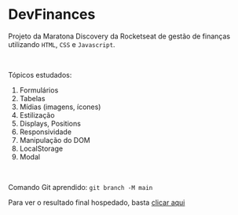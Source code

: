 # DevFinances

Projeto da Maratona Discovery da Rocketseat de gestão de finanças utilizando `HTML`, `CSS` e `Javascript`.

<br>

Tópicos estudados:
1. Formulários
2. Tabelas
3. Mídias (imagens, ícones)
4. Estilização
5. Displays, Positions
6. Responsividade
7. Manipulação do DOM
8. LocalStorage
9. Modal

<br>

Comando Git aprendido: `git branch -M main`

Para ver o resultado final hospedado, basta [clicar aqui](https://leonarita.github.io/DevFinances/)



